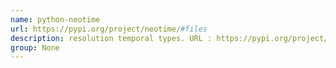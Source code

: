 ```yaml
---
name: python-neotime
url: https://pypi.org/project/neotime/#files
description: resolution temporal types. URL : https://pypi.org/project/neotime/#files Groups : None
group: None
---
```

